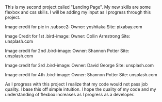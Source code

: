This is my second project called "Landing Page". My new skills are some flexbox and css skills. I will be adding my input as I progress through this project.

Image credit for pic in .subsec2:
Owner: yoshitaka
Site: pixabay.com

Image Credit for 1st .bird-image:
Owner: Collin Armstrong
Site: unsplash.com

Image credit for 2nd .bird-image:
Owner: Shannon Potter
Site: unsplash.com

Image credit for 3rd .bird-image:
Owner: David George
Site: unsplash.com

Image credit for 4th .bird-image:
Owner: Shannon Potter
Site: unsplash.com

As I progress with this project I realize that my code would not pass job quality. I base this off simple intuition. I hope the quality of my code and my understanding of flexbox increases as I progress as a developer.
